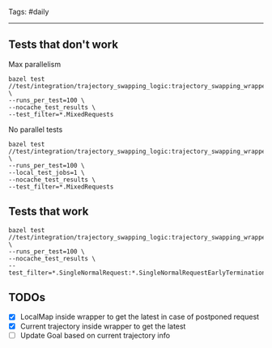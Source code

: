 Tags: #daily

---
## Tests that don't work
Max parallelism
```
bazel test //test/integration/trajectory_swapping_logic:trajectory_swapping_wrapper_test \
--runs_per_test=100 \
--nocache_test_results \
--test_filter=*.MixedRequests
```

No parallel tests
```
bazel test //test/integration/trajectory_swapping_logic:trajectory_swapping_wrapper_test \
--runs_per_test=100 \
--local_test_jobs=1 \
--nocache_test_results \
--test_filter=*.MixedRequests
```


## Tests that work
```
bazel test //test/integration/trajectory_swapping_logic:trajectory_swapping_wrapper_test \
--runs_per_test=100 \
--nocache_test_results \
--test_filter=*.SingleNormalRequest:*.SingleNormalRequestEarlyTermination:*.SingleCriticalRequest:*.SingleCriticalRequestEarlyTermination:*.SingleCriticalRequestExtremelyEarlyTermination:*.MultipleNormalRequest:*.MultipleSlowCriticalRequest:*.MultipleFastCriticalRequest:*.PostponeNormalRequests
```

## TODOs

- [x] LocalMap inside wrapper to get the latest in case of postponed request
- [x] Current trajectory inside wrapper to get the latest
- [ ] Update Goal based on current trajectory info